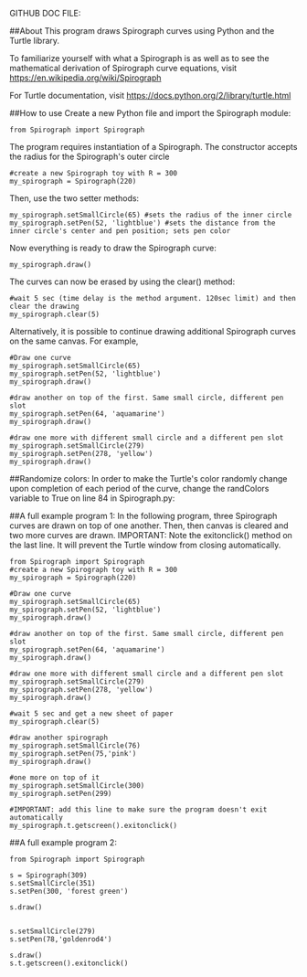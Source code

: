 GITHUB DOC FILE:

##About
This program draws Spirograph curves using Python and the Turtle library. 

To familiarize yourself with what a Spirograph is as well as to see the mathematical derivation of Spirograph curve equations, visit https://en.wikipedia.org/wiki/Spirograph 

For Turtle documentation, visit https://docs.python.org/2/library/turtle.html

##How to use
Create a new Python file and import the Spirograph module: 
```
from Spirograph import Spirograph
```

The program requires instantiation of a Spirograph. The constructor accepts the radius for the Spirograph's outer circle

```
#create a new Spirograph toy with R = 300
my_spirograph = Spirograph(220)
```

Then, use the two setter methods:

```
my_spirograph.setSmallCircle(65) #sets the radius of the inner circle
my_spirograph.setPen(52, 'lightblue') #sets the distance from the inner circle's center and pen position; sets pen color
```

Now everything is ready to draw the Spirograph curve:
```
my_spirograph.draw()
```

The curves can now be erased by using the clear() method:
```
#wait 5 sec (time delay is the method argument. 120sec limit) and then clear the drawing
my_spirograph.clear(5)
```

Alternatively, it is possible to continue drawing additional Spirograph curves on the same canvas. For example, 

```
#Draw one curve
my_spirograph.setSmallCircle(65)
my_spirograph.setPen(52, 'lightblue')
my_spirograph.draw()

#draw another on top of the first. Same small circle, different pen slot
my_spirograph.setPen(64, 'aquamarine')
my_spirograph.draw()

#draw one more with different small circle and a different pen slot
my_spirograph.setSmallCircle(279)
my_spirograph.setPen(278, 'yellow')
my_spirograph.draw()
```

##Randomize colors:
In order to make the Turtle's color randomly change upon completion of each period of the curve, change the randColors variable to True on line 84 in Spirograph.py:

##A full example program 1:
In the following program, three Spirograph curves are drawn on top of one another. Then, then canvas is cleared and two more curves are drawn. IMPORTANT: Note the exitonclick() method on the last line. It will prevent the Turtle window from closing automatically. 

```
from Spirograph import Spirograph
#create a new Spirograph toy with R = 300
my_spirograph = Spirograph(220)

#Draw one curve
my_spirograph.setSmallCircle(65)
my_spirograph.setPen(52, 'lightblue')
my_spirograph.draw()

#draw another on top of the first. Same small circle, different pen slot
my_spirograph.setPen(64, 'aquamarine')
my_spirograph.draw()

#draw one more with different small circle and a different pen slot
my_spirograph.setSmallCircle(279)
my_spirograph.setPen(278, 'yellow')
my_spirograph.draw()

#wait 5 sec and get a new sheet of paper
my_spirograph.clear(5)

#draw another spirograph
my_spirograph.setSmallCircle(76)
my_spirograph.setPen(75,'pink')
my_spirograph.draw()

#one more on top of it 
my_spirograph.setSmallCircle(300)
my_spirograph.setPen(299)

#IMPORTANT: add this line to make sure the program doesn't exit automatically
my_spirograph.t.getscreen().exitonclick()
```

##A full example program 2:
```
from Spirograph import Spirograph

s = Spirograph(309)
s.setSmallCircle(351)
s.setPen(300, 'forest green')

s.draw()


s.setSmallCircle(279)
s.setPen(78,'goldenrod4')

s.draw()
s.t.getscreen().exitonclick()


```




